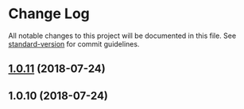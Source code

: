 # Change Log

All notable changes to this project will be documented in this file. See [standard-version](https://github.com/conventional-changelog/standard-version) for commit guidelines.

<a name="1.0.11"></a>
## [1.0.11](https://github.com/riccardomariani/odata-v4-ng/compare/v1.0.10...v1.0.11) (2018-07-24)



<a name="1.0.10"></a>
## 1.0.10 (2018-07-24)
